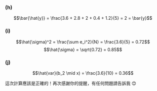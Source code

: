 

### **(h)**

$$\bar{\hat{y}} = \frac{3.6 + 2.8 + 2 + 0.4 + 1.2}{5} = 2 = \bar{y}$$

### **(i)**

$$\hat{\sigma}^2 = \frac{\sum e_i^2}{N} = \frac{3.6}{5} = 0.72$$
$$\hat{\sigma} = \sqrt{0.72} = 0.85$$


### **(j)**

$$\hat{var}(b_2 \mid x) = \frac{3.6}{10} = 0.36$$

這次計算應該是正確的！再次感謝你的提醒，有任何問題請告訴我 😊
